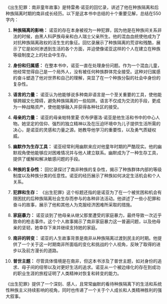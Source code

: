 《出生犯罪：南非童年故事》是特雷弗·诺亚的回忆录，讲述了他在种族隔离和后种族隔离时期的南非成长经历。以下是这本书中总结的十个重要见解，总结在550字内：

1. **种族隔离的影响：** 诺亚的存在本身被视为一种犯罪，因为他是在种族间关系非法的时候，由黑人科萨族母亲和白人瑞士父亲所生。他的混血血统使他成为了对抗种族隔离政权的活生生的象征。回忆录展示了种族隔离的荒谬和残酷，展示了它是如何渗透到生活的各个方面，并迫使像诺亚这样的个人在建立在种族等级制度之上的社会中生存。

2. **身份和归属感：** 在整本书中，诺亚一直在处理身份问题。作为一个混血儿童，他经常觉得自己是一个局外人，没有被任何种族群体完全接受。这种对归属感的奋斗塑造了他对世界和自己的理解，突显了在一个种族分裂的社会中身份的复杂性。

3. **语言的力量：** 诺亚认为他能够说多种南非语言是一个至关重要的工具，使他能够跨越文化障碍，避免种族隔离的一些陷阱。语言不仅成为交流的手段，更成为一种战略资产，使他能够融入并获得各种社区的接受。

4. **母亲的力量：** 诺亚的母亲帕特里夏·农布伊塞洛·诺亚是他生活和书中的中心人物。她坚定的信仰、强烈的独立精神以及在压迫环境中为儿子提供生活所需的决心，是诺亚的灵感和力量之源。她教导他学习的重要性，以及勇气质疑权威。

5. **幽默作为生存工具：** 诺亚经常利用幽默来应对他童年时期的严酷现实。他的幽默视角使他能够应对困难情况并与他人建立联系。幽默成为了一种生存工具，提供了缓解和解决敏感问题的手段。

6. **种族的复杂性：** 回忆录探讨了南非种族的复杂性，揭示了种族群体内部的等级制度以及种族分类的任意性。诺亚的经历展示了种族如何决定生活机会和个人关系。

7. **犯罪和生存：** 《出生犯罪》这个标题还指的是诺亚为了在一个被贫困和机会有限困扰的后种族隔离社会生存而参与的各种非法活动。他讲述了一些小犯罪和奋斗的故事，展示了他和其他人为克服经济困难所采取的措施。

8. **家庭暴力：** 诺亚谈到了他母亲从继父那里遭受的家庭暴力，最终导致一次近乎致命的枪击事件。这个个人故事揭示了南非家庭暴力这一普遍问题，以及他母亲的坚韧，她幸存下来并继续支持她的家庭。

9. **南非的转变：** 诺亚的人生故事背景是南非从种族隔离过渡到民主的时期。他提供了一个关于这一时期南非所面临的变化和挑战的个人视角，反映了取得的进步以及前方漫长的道路。

10. **普世主题：** 尽管具体情境是在南非，但这本书涉及了普世主题，如对身份的追求、母子间的纽带以及对更好生活的追求。诺亚从一个被边缘化的存在到成功的职业生涯的旅程证明了人类精神对恢复和转变的能力。

《出生犯罪》提供了一个深刻、感人，且常常幽默的看待种族隔离下的生活和系统性种族主义持续影响的视角，同时也传递了一个关于个人成长和人类精神胜利的强大叙事。